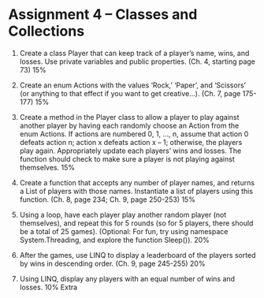 ﻿# Assignment 4 – Classes and Collections

1. 	Create a class Player that can keep track of a player’s name, wins, and losses. Use private variables and public properties. (Ch. 4, starting page 73)	15%
		
2. 	Create an enum Actions with the values ‘Rock,’ ‘Paper’, and ‘Scissors’ (or anything to that effect if you want to get creative…). (Ch. 7, page 175-177)	15%
		
3.	Create a method in the Player class to allow a player to play against another player by having each randomly choose an Action from the enum Actions.  If actions are numbered 0, 1, …, n, assume that action 0 defeats action n; action x defeats action x – 1; otherwise, the players play again. Appropriately update each players’ wins and losses. The function should check to make sure a player is not playing against themselves.	15%
		
4.	Create a function that accepts any number of player names, and returns a List of players with those names. Instantiate a list of players using this function. (Ch. 8, page 234; Ch. 9, page 250-253)	15%
		
5. 	Using a loop, have each player play another random player (not themselves), and repeat this for 5 rounds (so for 5 players, there should be a total of 25 games). (Optional: For fun, try using namespace System.Threading, and explore the function Sleep()).	20%
		
6. 	After the games, use LINQ to display a leaderboard of the players sorted by wins in descending order. (Ch. 9, page 245-255)	20%
		
7. 	Using LINQ, display any players with an equal number of wins and losses.	10% Extra
